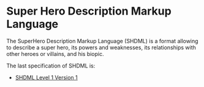 # Super Hero Description Markup Language
The SuperHero Description Markup Language (SHDML) is a format allowing to describe a super hero, its powers and weaknesses, its relationships with other heroes or villains, and his biopic. 

The last specification of SHDML is:

* [SHDML Level 1 Version 1](https://identifiers.org/combine.specifications:shdml.level-1.version-1)
